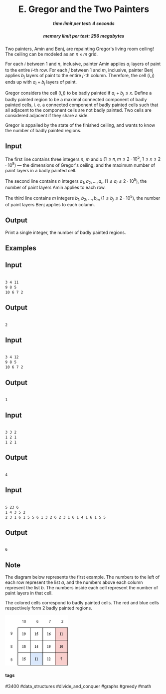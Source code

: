<h1 style='text-align: center;'> E. Gregor and the Two Painters</h1>

<h5 style='text-align: center;'>time limit per test: 4 seconds</h5>
<h5 style='text-align: center;'>memory limit per test: 256 megabytes</h5>

Two painters, Amin and Benj, are repainting Gregor's living room ceiling! The ceiling can be modeled as an $n \times m$ grid.

For each $i$ between $1$ and $n$, inclusive, painter Amin applies $a_i$ layers of paint to the entire $i$-th row. For each $j$ between $1$ and $m$, inclusive, painter Benj applies $b_j$ layers of paint to the entire $j$-th column. Therefore, the cell $(i,j)$ ends up with $a_i+b_j$ layers of paint.

Gregor considers the cell $(i,j)$ to be badly painted if $a_i+b_j \le x$. Define a badly painted region to be a maximal connected component of badly painted cells, i. e. a connected component of badly painted cells such that all adjacent to the component cells are not badly painted. Two cells are considered adjacent if they share a side.

Gregor is appalled by the state of the finished ceiling, and wants to know the number of badly painted regions.

## Input

The first line contains three integers $n$, $m$ and $x$ ($1 \le n,m \le 2\cdot 10^5$, $1 \le x \le 2\cdot 10^5$) — the dimensions of Gregor's ceiling, and the maximum number of paint layers in a badly painted cell.

The second line contains $n$ integers $a_1, a_2, \ldots, a_n$ ($1 \le a_i \le 2\cdot 10^5$), the number of paint layers Amin applies to each row.

The third line contains $m$ integers $b_1, b_2, \ldots, b_m$ ($1 \le b_j \le 2\cdot 10^5$), the number of paint layers Benj applies to each column.

## Output

Print a single integer, the number of badly painted regions.

## Examples

## Input


```

3 4 11
9 8 5
10 6 7 2

```
## Output


```

2

```
## Input


```

3 4 12
9 8 5
10 6 7 2

```
## Output


```

1

```
## Input


```

3 3 2
1 2 1
1 2 1

```
## Output


```

4

```
## Input


```

5 23 6
1 4 3 5 2
2 3 1 6 1 5 5 6 1 3 2 6 2 3 1 6 1 4 1 6 1 5 5

```
## Output


```

6

```
## Note

The diagram below represents the first example. The numbers to the left of each row represent the list $a$, and the numbers above each column represent the list $b$. The numbers inside each cell represent the number of paint layers in that cell.

The colored cells correspond to badly painted cells. The red and blue cells respectively form $2$ badly painted regions.

 ![](images/3d4487c98e21fc424dabf98b3f11a81a0de5fb53.png) 

#### tags 

#3400 #data_structures #divide_and_conquer #graphs #greedy #math 